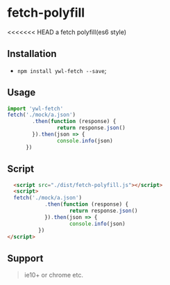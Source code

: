 # fetch-polyfill
<<<<<<< HEAD
a fetch polyfill(es6 style)


## Installation
* `npm install ywl-fetch --save`;

## Usage
```javascript
import 'ywl-fetch'
fetch('./mock/a.json')
        .then(function (response) {
                return response.json()
        }).then(json => {
                console.info(json)
      })
```

## Script
```html
  <script src="./dist/fetch-polyfill.js"></script>
  <script>
  fetch('./mock/a.json')
            .then(function (response) {
                    return response.json()
            }).then(json => {
                    console.info(json)
          })
</script>
```

## Support
> ie10+ or chrome etc.

